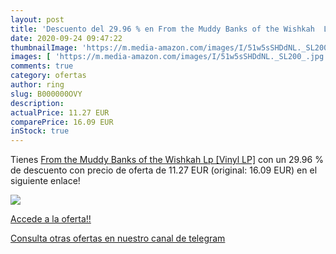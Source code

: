 ```yaml
---
layout: post
title: 'Descuento del 29.96 % en From the Muddy Banks of the Wishkah  Lp '
date: 2020-09-24 09:47:22
thumbnailImage: 'https://m.media-amazon.com/images/I/51w5sSHDdNL._SL200_.jpg'
images: [ 'https://m.media-amazon.com/images/I/51w5sSHDdNL._SL200_.jpg' ]
comments: true
category: ofertas
author: ring
slug: B000000OVY
description:
actualPrice: 11.27 EUR
comparePrice: 16.09 EUR
inStock: true
---
```


Tienes [From the Muddy Banks of the Wishkah  Lp  [Vinyl LP]](https://www.amazon.com/dp/B000000OVY/?tag=redken08-20) con un 29.96 % de descuento con precio de oferta de 11.27 EUR (original: 16.09 EUR) en el siguiente enlace!

[![](https://m.media-amazon.com/images/I/51w5sSHDdNL._SL200_.jpg)](https://www.amazon.com/dp/B000000OVY/?tag=redken08-20)

[Accede a la oferta!!](https://www.amazon.com/dp/B000000OVY/?tag=redken08-20)

[Consulta otras ofertas en nuestro canal de telegram](https://t.me/s/ofertas25)
